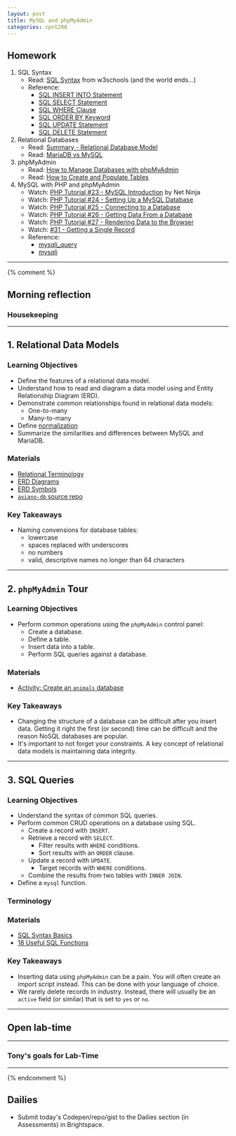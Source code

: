```yaml
---
layout: post
title: MySQL and phpMyAdmin
categories: cpnt200
---
```


## Homework
1. SQL Syntax
    - Read: [SQL Syntax](https://www.w3schools.com/sql/sql_syntax.asp) from w3schools (and the world ends...)
    - Reference: 
        - [SQL INSERT INTO Statement](https://www.w3schools.com/sql/sql_insert.asp)
        - [SQL SELECT Statement](https://www.w3schools.com/sql/sql_select.asp)
        - [SQL WHERE Clause](https://www.w3schools.com/sql/sql_where.asp)
        - [SQL ORDER BY Keyword](https://www.w3schools.com/sql/sql_orderby.asp)
        - [SQL UPDATE Statement](https://www.w3schools.com/sql/sql_update.asp)
        - [SQL DELETE Statement](https://www.w3schools.com/sql/sql_delete.asp)
2. Relational Databases
    - Read: [Summary - Relational Database Model](https://dev.to/lmolivera/everything-you-need-to-know-about-relational-databases-3ejl)
    - Read: [MariaDB vs MySQL](https://www.guru99.com/mariadb-vs-mysql.html)
3. phpMyAdmin
    - Read: [How to Manage Databases with phpMyAdmin](https://www.siteground.com/tutorials/phpmyadmin/database-management/)
    - Read: [How to Create and Populate Tables](https://www.siteground.com/tutorials/phpmyadmin/create-populate-tables/)
4. MySQL with PHP and phpMyAdmin
    - Watch: [PHP Tutorial #23 - MySQL Introduction](https://youtu.be/N2L9KZo2szY) by Net Ninja
    - Watch: [PHP Tutorial #24 - Setting Up a MySQL Database](https://youtu.be/YFlIw4KMpVM)
    - Watch: [PHP Tutorial #25 - Connecting to a Database](https://youtu.be/zpTlJ6dtOxA)
    - Watch: [PHP Tutorial #26 - Getting Data From a Database](https://youtu.be/WGuyxGJW9hs)
    - Watch: [PHP Tutorial #27 - Rendering Data to the Browser](https://youtu.be/3T8bp9DlypU)
    - Watch: [#31 - Getting a Single Record](https://youtu.be/G8OYy-y3C9A)
    - Reference:
        - [mysqli_query](https://www.php.net/manual/en/mysqli.query.php)
        - [mysqli](https://www.php.net/manual/en/class.mysqli.php)

---
{% comment %}

## Morning reflection
### Housekeeping

---

## 1. Relational Data Models
### Learning Objectives
- Define the features of a relational data model.
- Understand how to read and diagram a data model using and Entity Relationship Diagram (ERD).
- Demonstrate common relationships found in relational data models:
  - One-to-many
  - Many-to-many
- Define [normalization](https://www.guru99.com/database-normalization.html)
- Summarize the similarities and differences between MySQL and MariaDB.

### Materials
- [Relational Terminology](https://github.com/sait-wbdv/php-sample-code/tree/main/mysql)
- [ERD Diagrams](https://www.lucidchart.com/pages/er-diagrams)
- [ERD Symbols](https://www.lucidchart.com/pages/ER-diagram-symbols-and-meaning)
- [`aviano-db` source repo](https://github.com/hurshd0/aviano-db)

### Key Takeaways
- Naming convensions for database tables:
  - lowercase
  - spaces replaced with underscores
  - no numbers
  - valid, descriptive names no longer than 64 characters

---

## 2. `phpMyAdmin` Tour
### Learning Objectives
- Perform common operations using the `phpMyAdmin` control panel:
  - Create a database.
  - Define a table.
  - Insert data into a table.
  - Perform SQL queries against a database.

### Materials
- [Activity: Create an `animals` database](https://github.com/sait-wbdv/php-sample-code/blob/main/mysql/phpmyadmin.md)

### Key Takeaways
- Changing the structure of a database can be difficult after you insert data. Getting it right the first (or second) time can be difficult and the reason NoSQL databases are popular.
- It's important to not forget your constraints. A key concept of relational data models is maintaining data integrity.

---

## 3. SQL Queries
### Learning Objectives
- Understand the syntax of common SQL queries.
- Perform common CRUD operations on a database using SQL.
  - Create a record with `INSERT`.
  - Retrieve a record with `SELECT`.
    - Filter results with `WHERE` conditions.
    - Sort results with an `ORDER` clause.
  - Update a record with `UPDATE`.
    - Target records with `WHERE` conditions.
  - Combine the results from two tables with `INNER JOIN`.
- Define a `mysql` function.

### Terminology
### Materials
- [SQL Syntax Basics](https://github.com/sait-wbdv/php-sample-code/blob/main/mysql/sql-syntax.md)
- [18 Useful SQL Functions](https://learnsql.com/blog/18-important-sql-functions-learn-2018/)

### Key Takeaways
- Inserting data using `phpMyAdmin` can be a pain. You will often create an import script instead. This can be done with your language of choice.
- We rarely delete records in industry. Instead, there will usually be an `active` field (or similar) that is set to `yes` or `no`.

---

## Open lab-time


---

### Tony's goals for Lab-Time

---
{% endcomment %}

## Dailies
- Submit today's Codepen/repo/gist to the Dailies section (in Assessments) in Brightspace.